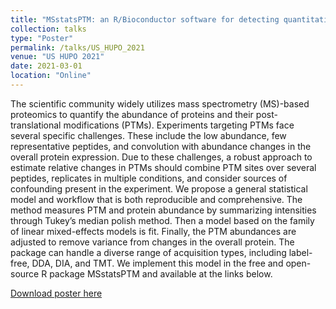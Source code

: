 ```yaml
---
title: "MSstatsPTM: an R/Bioconductor software for detecting quantitative changes in post-translational modifications"
collection: talks
type: "Poster"
permalink: /talks/US_HUPO_2021
venue: "US HUPO 2021"
date: 2021-03-01
location: "Online"
---
```


The scientific community widely utilizes mass spectrometry (MS)-based proteomics to quantify the abundance of proteins and their post-translational modifications (PTMs). Experiments targeting PTMs face several specific challenges. These include the low abundance, few representative peptides, and convolution with abundance changes in the overall protein expression. Due to these challenges, a robust approach to estimate relative changes in PTMs should combine PTM sites over several peptides, replicates in multiple conditions, and consider sources of confounding present in the experiment. We propose a general statistical model and workflow that is both reproducible and comprehensive. The method measures PTM and protein abundance by summarizing intensities through Tukey’s median polish method. Then a model based on the family of linear mixed-effects models is fit. Finally, the PTM abundances are adjusted to remove variance from changes in the overall protein. The package can handle a diverse range of acquisition types, including label-free, DDA, DIA, and TMT. We implement this model in the free and open-source R package MSstatsPTM and available at the links below.

[Download poster here](http://devonjkohler.github.io/files/USHUPO2021_MSstatsPTM_Poster.pdf)
